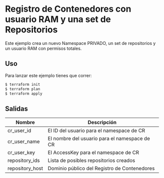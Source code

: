 # Registro de Contenedores con usuario RAM y una set de Repositorios
Este ejemplo crea un nuevo Namespace PRIVADO, un set de repositorios y un usuario RAM con permisos totales.


## Uso
Para lanzar este ejemplo tienes que correr:

```bash
$ terraform init
$ terraform plan
$ terraform apply
```


## Salidas
| Nombre | Descripción |
|------|-------------|
| cr_user_id | El ID del usuario para el namespace de CR |
| cr_user_name | El nombre del usuario para el namespace de CR |
| cr_user_key | El AccessKey para el namespace de CR |
| repository_ids | Lista de posibles repositorios creados |
| repository_host | Dominio público del Registro de Contenedores |
